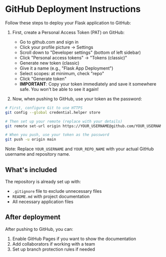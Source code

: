 # GitHub Deployment Instructions

Follow these steps to deploy your Flask application to GitHub:

1. First, create a Personal Access Token (PAT) on GitHub:
   - Go to github.com and sign in
   - Click your profile picture → Settings
   - Scroll down to "Developer settings" (bottom of left sidebar)
   - Click "Personal access tokens" → "Tokens (classic)"
   - Generate new token (classic)
   - Give it a name (e.g., "Flask App Deployment")
   - Select scopes: at minimum, check "repo"
   - Click "Generate token"
   - **IMPORTANT**: Copy your token immediately and save it somewhere safe. You won't be able to see it again!

2. Now, when pushing to GitHub, use your token as the password:
```bash
# First, configure Git to use HTTPS
git config --global credential.helper store

# Then set up your remote (replace with your details)
git remote set-url origin https://YOUR_USERNAME@github.com/YOUR_USERNAME/YOUR_REPO_NAME.git

# When you push, use your token as the password
git push -u origin main
```

Note: Replace `YOUR_USERNAME` and `YOUR_REPO_NAME` with your actual GitHub username and repository name.

## What's included
The repository is already set up with:
- `.gitignore` file to exclude unnecessary files
- `README.md` with project documentation
- All necessary application files

## After deployment
After pushing to GitHub, you can:
1. Enable GitHub Pages if you want to show the documentation
2. Add collaborators if working with a team
3. Set up branch protection rules if needed